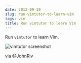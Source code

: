 ```yaml
---
date: 2013-09-19
slug: run-vimtutor-to-learn-vim
tags: vim
title: Run vimtutor to learn Vim
---
```


Run `vimtutor` to learn Vim.

![vimtutor screenshot](http://f.cl.ly/items/0G173O3W0Z2Y2h2W3N2P/Screen%20Shot%202013-09-19%20at%2011.22.28%20AM.png)

via @JohnRiv
